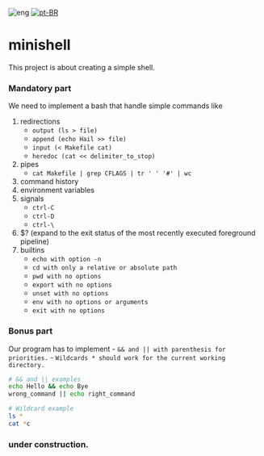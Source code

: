 ![eng](../../../stuff/blob/main/USA-icon.png) [![pt-BR](../../../stuff/blob/main/Brazil-icon.png)](README.pt-BR.md)

# minishell
This project is about creating a simple shell.

### Mandatory part
We need to implement a bash that handle simple commands like

1. redirections
	- `output (ls > file)`
	- `append (echo Hail >> file)`
	- `input (< Makefile cat)`
	- `heredoc (cat << delimiter_to_stop)`
2. pipes
	- `cat Makefile | grep CFLAGS | tr ' ' '#' | wc`
3. command history
4. environment variables
5. signals
	- `ctrl-C`
	- `ctrl-D`
	- `ctrl-\`
6. $? (expand to the exit status of the most recently executed foreground pipeline)
7. builtins
	- `echo with option -n`
	- `cd with only a relative or absolute path`
	- `pwd with no options`
	- `export with no options`
	- `unset with no options`
	- `env with no options or arguments`
	- `exit with no options`

### Bonus part
Our program has to implement
	- `&& and || with parenthesis for priorities.`
	- `Wildcards * should work for the current working directory.`

```bash
# && and || examples
echo Hello && echo Bye
wrong_command || echo right_command
```

```bash
# Wildcard example
ls *
cat *c
```

### under construction.
